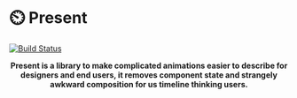 # ⏲️ Present

[![Build Status](https://travis-ci.com/SeedyROM/present.svg?branch=master)](https://travis-ci.com/SeedyROM/present)

<p align="center">
  <b>Present is a library to make complicated animations easier to describe for designers and end users,
  it removes component state and strangely awkward composition for us timeline thinking users.</b>
</p>
